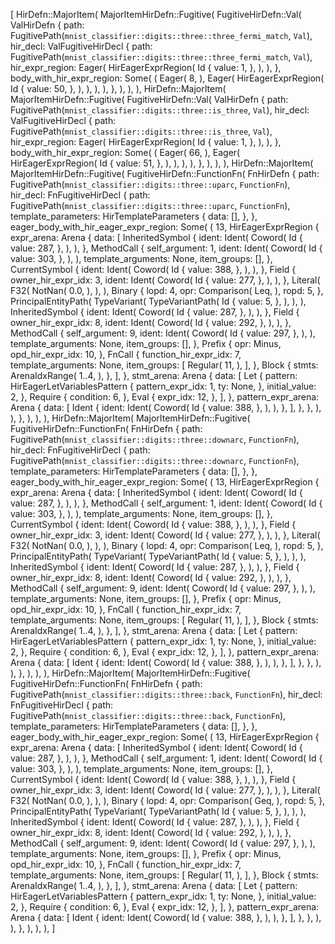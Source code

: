 [
    HirDefn::MajorItem(
        MajorItemHirDefn::Fugitive(
            FugitiveHirDefn::Val(
                ValHirDefn {
                    path: FugitivePath(`mnist_classifier::digits::three::three_fermi_match`, `Val`),
                    hir_decl: ValFugitiveHirDecl {
                        path: FugitivePath(`mnist_classifier::digits::three::three_fermi_match`, `Val`),
                        hir_expr_region: Eager(
                            HirEagerExprRegion(
                                Id {
                                    value: 1,
                                },
                            ),
                        ),
                    },
                    body_with_hir_expr_region: Some(
                        (
                            Eager(
                                8,
                            ),
                            Eager(
                                HirEagerExprRegion(
                                    Id {
                                        value: 50,
                                    },
                                ),
                            ),
                        ),
                    ),
                },
            ),
        ),
    ),
    HirDefn::MajorItem(
        MajorItemHirDefn::Fugitive(
            FugitiveHirDefn::Val(
                ValHirDefn {
                    path: FugitivePath(`mnist_classifier::digits::three::is_three`, `Val`),
                    hir_decl: ValFugitiveHirDecl {
                        path: FugitivePath(`mnist_classifier::digits::three::is_three`, `Val`),
                        hir_expr_region: Eager(
                            HirEagerExprRegion(
                                Id {
                                    value: 1,
                                },
                            ),
                        ),
                    },
                    body_with_hir_expr_region: Some(
                        (
                            Eager(
                                66,
                            ),
                            Eager(
                                HirEagerExprRegion(
                                    Id {
                                        value: 51,
                                    },
                                ),
                            ),
                        ),
                    ),
                },
            ),
        ),
    ),
    HirDefn::MajorItem(
        MajorItemHirDefn::Fugitive(
            FugitiveHirDefn::FunctionFn(
                FnHirDefn {
                    path: FugitivePath(`mnist_classifier::digits::three::uparc`, `FunctionFn`),
                    hir_decl: FnFugitiveHirDecl {
                        path: FugitivePath(`mnist_classifier::digits::three::uparc`, `FunctionFn`),
                        template_parameters: HirTemplateParameters {
                            data: [],
                        },
                    },
                    eager_body_with_hir_eager_expr_region: Some(
                        (
                            13,
                            HirEagerExprRegion {
                                expr_arena: Arena {
                                    data: [
                                        InheritedSymbol {
                                            ident: Ident(
                                                Coword(
                                                    Id {
                                                        value: 287,
                                                    },
                                                ),
                                            ),
                                        },
                                        MethodCall {
                                            self_argument: 1,
                                            ident: Ident(
                                                Coword(
                                                    Id {
                                                        value: 303,
                                                    },
                                                ),
                                            ),
                                            template_arguments: None,
                                            item_groups: [],
                                        },
                                        CurrentSymbol {
                                            ident: Ident(
                                                Coword(
                                                    Id {
                                                        value: 388,
                                                    },
                                                ),
                                            ),
                                        },
                                        Field {
                                            owner_hir_expr_idx: 3,
                                            ident: Ident(
                                                Coword(
                                                    Id {
                                                        value: 277,
                                                    },
                                                ),
                                            ),
                                        },
                                        Literal(
                                            F32(
                                                NotNan(
                                                    0.0,
                                                ),
                                            ),
                                        ),
                                        Binary {
                                            lopd: 4,
                                            opr: Comparison(
                                                Leq,
                                            ),
                                            ropd: 5,
                                        },
                                        PrincipalEntityPath(
                                            TypeVariant(
                                                TypeVariantPath(
                                                    Id {
                                                        value: 5,
                                                    },
                                                ),
                                            ),
                                        ),
                                        InheritedSymbol {
                                            ident: Ident(
                                                Coword(
                                                    Id {
                                                        value: 287,
                                                    },
                                                ),
                                            ),
                                        },
                                        Field {
                                            owner_hir_expr_idx: 8,
                                            ident: Ident(
                                                Coword(
                                                    Id {
                                                        value: 292,
                                                    },
                                                ),
                                            ),
                                        },
                                        MethodCall {
                                            self_argument: 9,
                                            ident: Ident(
                                                Coword(
                                                    Id {
                                                        value: 297,
                                                    },
                                                ),
                                            ),
                                            template_arguments: None,
                                            item_groups: [],
                                        },
                                        Prefix {
                                            opr: Minus,
                                            opd_hir_expr_idx: 10,
                                        },
                                        FnCall {
                                            function_hir_expr_idx: 7,
                                            template_arguments: None,
                                            item_groups: [
                                                Regular(
                                                    11,
                                                ),
                                            ],
                                        },
                                        Block {
                                            stmts: ArenaIdxRange(
                                                1..4,
                                            ),
                                        },
                                    ],
                                },
                                stmt_arena: Arena {
                                    data: [
                                        Let {
                                            pattern: HirEagerLetVariablesPattern {
                                                pattern_expr_idx: 1,
                                                ty: None,
                                            },
                                            initial_value: 2,
                                        },
                                        Require {
                                            condition: 6,
                                        },
                                        Eval {
                                            expr_idx: 12,
                                        },
                                    ],
                                },
                                pattern_expr_arena: Arena {
                                    data: [
                                        Ident {
                                            ident: Ident(
                                                Coword(
                                                    Id {
                                                        value: 388,
                                                    },
                                                ),
                                            ),
                                        },
                                    ],
                                },
                            },
                        ),
                    ),
                },
            ),
        ),
    ),
    HirDefn::MajorItem(
        MajorItemHirDefn::Fugitive(
            FugitiveHirDefn::FunctionFn(
                FnHirDefn {
                    path: FugitivePath(`mnist_classifier::digits::three::downarc`, `FunctionFn`),
                    hir_decl: FnFugitiveHirDecl {
                        path: FugitivePath(`mnist_classifier::digits::three::downarc`, `FunctionFn`),
                        template_parameters: HirTemplateParameters {
                            data: [],
                        },
                    },
                    eager_body_with_hir_eager_expr_region: Some(
                        (
                            13,
                            HirEagerExprRegion {
                                expr_arena: Arena {
                                    data: [
                                        InheritedSymbol {
                                            ident: Ident(
                                                Coword(
                                                    Id {
                                                        value: 287,
                                                    },
                                                ),
                                            ),
                                        },
                                        MethodCall {
                                            self_argument: 1,
                                            ident: Ident(
                                                Coword(
                                                    Id {
                                                        value: 303,
                                                    },
                                                ),
                                            ),
                                            template_arguments: None,
                                            item_groups: [],
                                        },
                                        CurrentSymbol {
                                            ident: Ident(
                                                Coword(
                                                    Id {
                                                        value: 388,
                                                    },
                                                ),
                                            ),
                                        },
                                        Field {
                                            owner_hir_expr_idx: 3,
                                            ident: Ident(
                                                Coword(
                                                    Id {
                                                        value: 277,
                                                    },
                                                ),
                                            ),
                                        },
                                        Literal(
                                            F32(
                                                NotNan(
                                                    0.0,
                                                ),
                                            ),
                                        ),
                                        Binary {
                                            lopd: 4,
                                            opr: Comparison(
                                                Leq,
                                            ),
                                            ropd: 5,
                                        },
                                        PrincipalEntityPath(
                                            TypeVariant(
                                                TypeVariantPath(
                                                    Id {
                                                        value: 5,
                                                    },
                                                ),
                                            ),
                                        ),
                                        InheritedSymbol {
                                            ident: Ident(
                                                Coword(
                                                    Id {
                                                        value: 287,
                                                    },
                                                ),
                                            ),
                                        },
                                        Field {
                                            owner_hir_expr_idx: 8,
                                            ident: Ident(
                                                Coword(
                                                    Id {
                                                        value: 292,
                                                    },
                                                ),
                                            ),
                                        },
                                        MethodCall {
                                            self_argument: 9,
                                            ident: Ident(
                                                Coword(
                                                    Id {
                                                        value: 297,
                                                    },
                                                ),
                                            ),
                                            template_arguments: None,
                                            item_groups: [],
                                        },
                                        Prefix {
                                            opr: Minus,
                                            opd_hir_expr_idx: 10,
                                        },
                                        FnCall {
                                            function_hir_expr_idx: 7,
                                            template_arguments: None,
                                            item_groups: [
                                                Regular(
                                                    11,
                                                ),
                                            ],
                                        },
                                        Block {
                                            stmts: ArenaIdxRange(
                                                1..4,
                                            ),
                                        },
                                    ],
                                },
                                stmt_arena: Arena {
                                    data: [
                                        Let {
                                            pattern: HirEagerLetVariablesPattern {
                                                pattern_expr_idx: 1,
                                                ty: None,
                                            },
                                            initial_value: 2,
                                        },
                                        Require {
                                            condition: 6,
                                        },
                                        Eval {
                                            expr_idx: 12,
                                        },
                                    ],
                                },
                                pattern_expr_arena: Arena {
                                    data: [
                                        Ident {
                                            ident: Ident(
                                                Coword(
                                                    Id {
                                                        value: 388,
                                                    },
                                                ),
                                            ),
                                        },
                                    ],
                                },
                            },
                        ),
                    ),
                },
            ),
        ),
    ),
    HirDefn::MajorItem(
        MajorItemHirDefn::Fugitive(
            FugitiveHirDefn::FunctionFn(
                FnHirDefn {
                    path: FugitivePath(`mnist_classifier::digits::three::back`, `FunctionFn`),
                    hir_decl: FnFugitiveHirDecl {
                        path: FugitivePath(`mnist_classifier::digits::three::back`, `FunctionFn`),
                        template_parameters: HirTemplateParameters {
                            data: [],
                        },
                    },
                    eager_body_with_hir_eager_expr_region: Some(
                        (
                            13,
                            HirEagerExprRegion {
                                expr_arena: Arena {
                                    data: [
                                        InheritedSymbol {
                                            ident: Ident(
                                                Coword(
                                                    Id {
                                                        value: 287,
                                                    },
                                                ),
                                            ),
                                        },
                                        MethodCall {
                                            self_argument: 1,
                                            ident: Ident(
                                                Coword(
                                                    Id {
                                                        value: 303,
                                                    },
                                                ),
                                            ),
                                            template_arguments: None,
                                            item_groups: [],
                                        },
                                        CurrentSymbol {
                                            ident: Ident(
                                                Coword(
                                                    Id {
                                                        value: 388,
                                                    },
                                                ),
                                            ),
                                        },
                                        Field {
                                            owner_hir_expr_idx: 3,
                                            ident: Ident(
                                                Coword(
                                                    Id {
                                                        value: 277,
                                                    },
                                                ),
                                            ),
                                        },
                                        Literal(
                                            F32(
                                                NotNan(
                                                    0.0,
                                                ),
                                            ),
                                        ),
                                        Binary {
                                            lopd: 4,
                                            opr: Comparison(
                                                Geq,
                                            ),
                                            ropd: 5,
                                        },
                                        PrincipalEntityPath(
                                            TypeVariant(
                                                TypeVariantPath(
                                                    Id {
                                                        value: 5,
                                                    },
                                                ),
                                            ),
                                        ),
                                        InheritedSymbol {
                                            ident: Ident(
                                                Coword(
                                                    Id {
                                                        value: 287,
                                                    },
                                                ),
                                            ),
                                        },
                                        Field {
                                            owner_hir_expr_idx: 8,
                                            ident: Ident(
                                                Coword(
                                                    Id {
                                                        value: 292,
                                                    },
                                                ),
                                            ),
                                        },
                                        MethodCall {
                                            self_argument: 9,
                                            ident: Ident(
                                                Coword(
                                                    Id {
                                                        value: 297,
                                                    },
                                                ),
                                            ),
                                            template_arguments: None,
                                            item_groups: [],
                                        },
                                        Prefix {
                                            opr: Minus,
                                            opd_hir_expr_idx: 10,
                                        },
                                        FnCall {
                                            function_hir_expr_idx: 7,
                                            template_arguments: None,
                                            item_groups: [
                                                Regular(
                                                    11,
                                                ),
                                            ],
                                        },
                                        Block {
                                            stmts: ArenaIdxRange(
                                                1..4,
                                            ),
                                        },
                                    ],
                                },
                                stmt_arena: Arena {
                                    data: [
                                        Let {
                                            pattern: HirEagerLetVariablesPattern {
                                                pattern_expr_idx: 1,
                                                ty: None,
                                            },
                                            initial_value: 2,
                                        },
                                        Require {
                                            condition: 6,
                                        },
                                        Eval {
                                            expr_idx: 12,
                                        },
                                    ],
                                },
                                pattern_expr_arena: Arena {
                                    data: [
                                        Ident {
                                            ident: Ident(
                                                Coword(
                                                    Id {
                                                        value: 388,
                                                    },
                                                ),
                                            ),
                                        },
                                    ],
                                },
                            },
                        ),
                    ),
                },
            ),
        ),
    ),
]